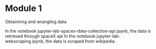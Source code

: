 # Module 1
Obtaininng and wrangling data

In the notebook jupyter-lab-spacex-data-collection-api.ipynb, the data is retrieved through spaceX api
In the notebook jupyter-lab-webscraping.ipynb, the data is scraped from wikipedia.
